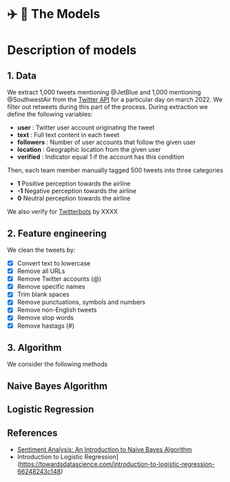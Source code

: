# :airplane: :seat: The Models 

# Description of models

## 1. Data

We extract 1,000 tweets mentioning @JetBlue and 1,000 mentioning @SouthwestAir from the [Twitter API](https://developer.twitter.com/en) for a particular day on march 2022.  We filter out retweets during this part of the process.
During extraction we define the following variables: 

* **user** : Twitter user account originating the tweet
* **text** :  Full text content in each tweet
* **followers** :  Number of user accounts that follow the given user
* **location** :  Geographic location from the given user
* **verified** :  Indicator equal 1 if the account has this condition

Then, each team member manually tagged 500 tweets into three categories

* **1** Positive perception towards the airline
* **-1** Negative perception towards the airline
* **0** Neutral perception towards the airline


We also verify for [Twitterbots](https://es.wikipedia.org/wiki/Twitterbot) by XXXX

## 2. Feature engineering

We clean the tweets by:

- [x] Convert text to lowercase
- [x] Remove all URLs
- [x] Remove Twitter accounts (@)
- [x] Remove specific names
- [x] Trim blank spaces
- [x] Remove punctuations, symbols and numbers
- [x] Remove non-English tweets
- [x] Remove stop words
- [x] Remove hastags (#)

## 3. Algorithm

We consider the following methods


## Naive Bayes Algorithm



## Logistic Regression


## References

- [Sentiment Analysis: An Introduction to Naive Bayes Algorithm](https://towardsdatascience.com/sentiment-analysis-introduction-to-naive-bayes-algorithm-96831d77ac91)
- Introduction to Logistic Regression](https://towardsdatascience.com/introduction-to-logistic-regression-66248243c148)